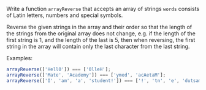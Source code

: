 Write a function `arrayReverse` that accepts an array of strings `words` consists of Latin letters, numbers and special symbols.

Reverse the given strings in the array and their order so that the length of the strings from the original array does not change, e.g. if the length of the first string is 1, and the length of the last is 5, then when reversing, the first string in the array will contain only the last character from the last string.

Examples:

```javascript
arrayReverse(['Hell0']) === ['0lleH'];
arrayReverse(['Mate', 'Academy']) === ['ymed', 'acAetaM'];
arrayReverse(['I', 'am', 'a', 'student!']) === ['!', 'tn', 'e', 'dutsamaI'];
```
